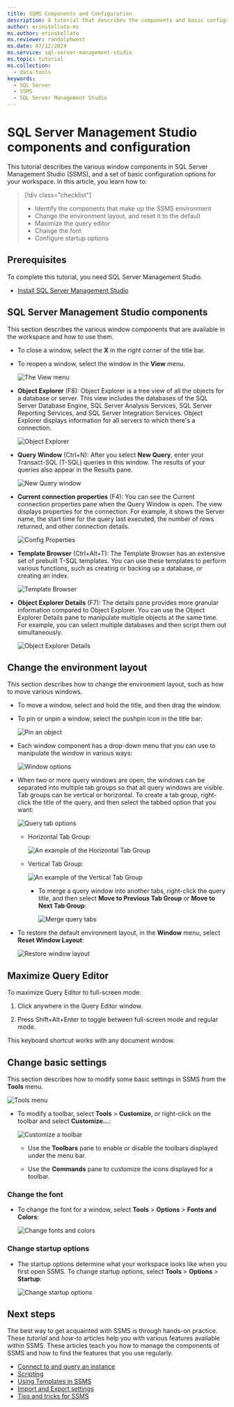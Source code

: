 ```yaml
---
title: SSMS Components and Configuration
description: A tutorial that describes the components and basic configuration options for your SQL Server Management Studio environment.
author: erinstellato-ms
ms.author: erinstellato
ms.reviewer: randolphwest
ms.date: 07/12/2024
ms.service: sql-server-management-studio
ms.topic: tutorial
ms.collection:
  - data-tools
keywords:
  - SQL Server
  - SSMS
  - SQL Server Management Studio
---
```


# SQL Server Management Studio components and configuration

This tutorial describes the various window components in SQL Server Management Studio (SSMS), and a set of basic configuration options for your workspace. In this article, you learn how to:

> [!div class="checklist"]
> * Identify the components that make up the SSMS environment
> * Change the environment layout, and reset it to the default
> * Maximize the query editor
> * Change the font
> * Configure startup options

## Prerequisites

To complete this tutorial, you need SQL Server Management Studio.  

* [Install SQL Server Management Studio](../install/install.md)

## SQL Server Management Studio components

This section describes the various window components that are available in the workspace and how to use them.

* To close a window, select the **X** in the right corner of the title bar.
* To reopen a window, select the window in the **View** menu.

    ![The View menu](media/ssms-configuration/viewmenu.png)

* **Object Explorer** (F8): Object Explorer is a tree view of all the objects for a database or server. This view includes the databases of the SQL Server Database Engine, SQL Server Analysis Services, SQL Server Reporting Services, and SQL Server Integration Services. Object Explorer displays information for all servers to which there's a connection.

    ![Object Explorer](media/ssms-configuration/objectexplorer.png)
* **Query Window** (Ctrl+N): After you select **New Query**, enter your Transact-SQL (T-SQL) queries in this window. The results of your queries also appear in the Results pane.

    ![New Query window](media/ssms-configuration/newquery.png)

* **Current connection properties** (F4): You can see the Current connection properties pane when the Query Window is open. The view displays properties for the connection. For example, it shows the Server name, the start time for the query last executed, the number of rows returned, and other connection details.  

    ![Config Properties](media/ssms-configuration/properties.png)

* **Template Browser** (Ctrl+Alt+T): The Template Browser has an extensive set of prebuilt T-SQL templates. You can use these templates to perform various functions, such as creating or backing up a database, or creating an index.

    ![Template Browser](media/ssms-configuration/templates.png)

* **Object Explorer Details** (F7): The details pane provides more granular information compared to Object Explorer. You can use the Object Explorer Details pane to manipulate multiple objects at the same time. For example, you can select multiple databases and then script them out simultaneously.

    ![Object Explorer Details](media/ssms-configuration/objectexplorerdetails.PNG)

## Change the environment layout

This section describes how to change the environment layout, such as how to move various windows.

* To move a window, select and hold the title, and then drag the window.
* To pin or unpin a window, select the pushpin icon in the title bar:

    ![Pin an object](media/ssms-configuration/pushpin.png)

* Each window component has a drop-down menu that you can use to manipulate the window in various ways:

    ![Window options](media/ssms-configuration/windowoptions.png)

* When two or more query windows are open, the windows can be separated into multiple tab groups so that all query windows are visible. Tab groups can be vertical or horizontal. To create a tab group, right-click the title of the query, and then select the tabbed option that you want:

    ![Query tab options](media/ssms-configuration/querytabbedoptions.png)

  * Horizontal Tab Group:

      ![An example of the Horizontal Tab Group](media/ssms-configuration/horizontaltab.png)

  * Vertical Tab Group:

      ![An example of the Vertical Tab Group](media/ssms-configuration/verticaltabgroup.png)

    * To merge a query window into another tabs, right-click the query title, and then select **Move to Previous Tab Group**  or **Move to Next Tab Group**:

      ![Merge query tabs](media/ssms-configuration/mergetabgroups.png)

* To restore the default environment layout, in the **Window** menu, select **Reset Window Layout**:

    ![Restore window layout](media/ssms-configuration/resetwindowlayout.png)

## Maximize Query Editor

To maximize Query Editor to full-screen mode:

1. Click anywhere in the Query Editor window.

1. Press Shift+Alt+Enter to toggle between full-screen mode and regular mode.

This keyboard shortcut works with any document window.

## Change basic settings

This section describes how to modify some basic settings in SSMS from the **Tools** menu.

  ![Tools menu](media/ssms-configuration/tools.png)

* To modify a toolbar, select **Tools** > **Customize**, or right-click on the toolbar and select **Customize...**:

    ![Customize a toolbar](media/ssms-configuration/toolbar.png)

  * Use the **Toolbars** pane to enable or disable the toolbars displayed under the menu bar.

  * Use the **Commands** pane to customize the icons displayed for a toolbar.

### Change the font

* To change the font for a window, select **Tools** > **Options** > **Fonts and Colors**:

     ![Change fonts and colors](media/ssms-configuration/fontsandcolors.png)

### Change startup options

* The startup options determine what your workspace looks like when you first open SSMS. To change startup options, select **Tools** > **Options** > **Startup**:

    ![Change startup options](media/ssms-configuration/startup.png)

## Next steps

The best way to get acquainted with SSMS is through hands-on practice. These *tutorial* and *how-to* articles help you with various features available within SSMS. These articles teach you how to manage the components of SSMS and how to find the features that you use regularly.

* [Connect to and query an instance](../quickstarts/ssms-connect-query-sql-server.md)
* [Scripting](scripting-ssms.md)
* [Using Templates in SSMS](../template/templates-ssms.md)
* [Import and Export settings](import-export-settings.md)
* [Tips and tricks for SSMS](ssms-tricks.md)
